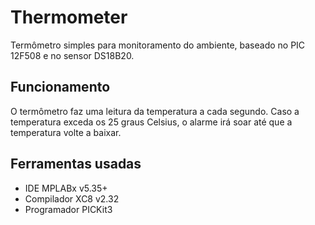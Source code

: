 Thermometer
======================

Termômetro simples para monitoramento do ambiente, baseado no PIC 12F508 e no 
sensor DS18B20.

## Funcionamento

O termômetro faz uma leitura da temperatura a cada segundo. Caso a temperatura 
exceda os 25 graus Celsius, o alarme irá soar até que a temperatura volte a 
baixar.

## Ferramentas usadas

- IDE MPLABx v5.35+
- Compilador XC8 v2.32
- Programador PICKit3

